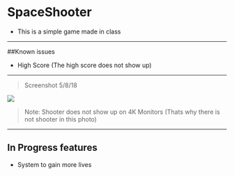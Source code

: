 SpaceShooter
=============
- This is a simple game made in class
--------

##Known issues
- High Score (The high score does not show up)

--------

> Screenshot 5/8/18

![](https://i.imgur.com/dfb6dug.png)
>Note: Shooter does not show up on 4K Monitors (Thats why there is not shooter in this photo)
----


In Progress features
-------------
- System to gain more lives
